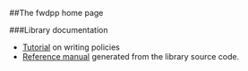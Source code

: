 ##The fwdpp home page

###Library documentation

* [Tutorial](policies.html) on writing policies
* [Reference manual](doc/html/index.html) generated from the library source code.
